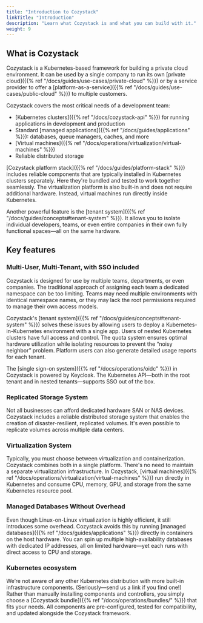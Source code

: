 ```yaml
---
title: "Introduction to Cozystack"
linkTitle: "Introduction"
description: "Learn what Cozystack is and what you can build with it."
weight: 9
---
```


## What is Cozystack

Cozystack is a Kubernetes-based framework for building a private cloud environment.
It can be used by a single company to run its own [private cloud]({{% ref "/docs/guides/use-cases/private-cloud" %}}) or by a service provider to offer a
[platform-as-a-service]({{% ref "/docs/guides/use-cases/public-cloud" %}}) to multiple customers.

Cozystack covers the most critical needs of a development team:

-   [Kubernetes clusters]({{% ref "/docs/cozystack-api" %}}) for running applications in development and production
-   Standard [managed applications]({{% ref "/docs/guides/applications" %}}): databases, queue managers, caches, and more
-   [Virtual machines]({{% ref "/docs/operations/virtualization/virtual-machines" %}})
-   Reliable distributed storage

[Cozystack platform stack]({{% ref "/docs/guides/platform-stack" %}}) includes reliable components that are typically installed
in Kubernetes clusters separately.
Here they're bundled and tested to work together seamlessly.
The virtualization platform is also built-in and does not require additional hardware.
Instead, virtual machines run directly inside Kubernetes.

Another powerful feature is the [tenant system]({{% ref "/docs/guides/concepts#tenant-system" %}}).
It allows you to isolate individual developers, teams, or even entire companies in their own fully functional spaces—all on the same hardware.

## Key features

### Multi-User, Multi-Tenant, with SSO included

Cozystack is designed for use by multiple teams, departments, or even companies.
The traditional approach of assigning each team a dedicated namespace can be too limiting.
Teams may need multiple environments with identical namespace names,
or they may lack the root permissions required to manage their own access models.

Cozystack's [tenant system]({{% ref "/docs/guides/concepts#tenant-system" %}}) solves these issues
by allowing users to deploy a Kubernetes-in-Kubernetes environment with a single app.
Users of nested Kubernetes clusters have full access and control.
The quota system ensures optimal hardware utilization while isolating resources to prevent the “noisy neighbor” problem.
Platform users can also generate detailed usage reports for each tenant.

The [single sign-on system]({{% ref "/docs/operations/oidc" %}}) in Cozystack is powered by Keycloak.
The Kubernetes API—both in the root tenant and in nested tenants—supports SSO out of the box.

### Replicated Storage System

Not all businesses can afford dedicated hardware SAN or NAS devices.
Cozystack includes a reliable distributed storage system that enables the creation of disaster-resilient, replicated volumes.
It's even possible to replicate volumes across multiple data centers.

### Virtualization System

Typically, you must choose between virtualization and containerization.
Cozystack combines both in a single platform.
There's no need to maintain a separate virtualization infrastructure.
In Cozystack, [virtual machines]({{% ref "/docs/operations/virtualization/virtual-machines" %}})
run directly in Kubernetes and consume CPU, memory, GPU, and storage from the same Kubernetes resource pool.

### Managed Databases Without Overhead

Even though Linux-on-Linux virtualization is highly efficient, it still introduces some overhead.
Cozystack avoids this by running [managed databases]({{% ref "/docs/guides/applications" %}})
directly in containers on the host hardware.
You can spin up multiple high-availability databases with dedicated IP addresses,
all on limited hardware—yet each runs with direct access to CPU and storage.

### Kubernetes ecosystem

We’re not aware of any other Kubernetes distribution with more built-in infrastructure components.
(Seriously—send us a link if you find one!)
Rather than manually installing components and controllers, you simply choose
a [Cozystack bundle]({{% ref "/docs/operations/bundles/" %}}) that fits your needs.
All components are pre-configured, tested for compatibility, and updated alongside the Cozystack framework.

